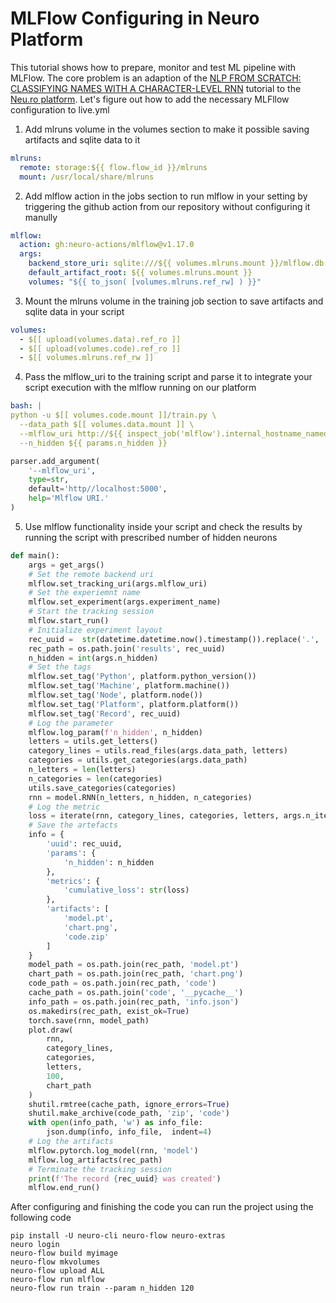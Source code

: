 # MLFlow Configuring in Neuro Platform

This tutorial shows how to prepare, monitor and test ML pipeline with MLFlow.
The core problem is an adaption of the [NLP FROM SCRATCH: CLASSIFYING NAMES WITH A CHARACTER-LEVEL RNN](https://pytorch.org/tutorials/intermediate/char_rnn_classification_tutorial.html) tutorial to the [Neu.ro platform](https://neu.ro). Let's figure out how to add the necessary MLFllow configuration to live.yml

1. Add mlruns volume in the volumes section to make it possible saving artifacts and sqlite data to it

```yaml
mlruns:
  remote: storage:${{ flow.flow_id }}/mlruns
  mount: /usr/local/share/mlruns
```

2. Add mlflow action in the jobs section to run mlflow in your setting by triggering the github action from our repository without configuring it manully
```yaml
mlflow:
  action: gh:neuro-actions/mlflow@v1.17.0
  args:
    backend_store_uri: sqlite:///${{ volumes.mlruns.mount }}/mlflow.db
    default_artifact_root: ${{ volumes.mlruns.mount }}
    volumes: "${{ to_json( [volumes.mlruns.ref_rw] ) }}"
```

3. Mount the mlruns volume in the training job section to save artifacts and sqlite data in your script
```yaml
volumes:
  - $[[ upload(volumes.data).ref_ro ]]
  - $[[ upload(volumes.code).ref_ro ]]
  - $[[ volumes.mlruns.ref_rw ]]
```

4. Pass the mlflow_uri to the training script and parse it to integrate your script execution with the mlflow running on our platform
```yaml
bash: |
python -u $[[ volumes.code.mount ]]/train.py \
  --data_path $[[ volumes.data.mount ]] \
  --mlflow_uri http://${{ inspect_job('mlflow').internal_hostname_named }}:5000 \
  --n_hidden ${{ params.n_hidden }}
```

```python
parser.add_argument(
    '--mlflow_uri',
    type=str,
    default='http//localhost:5000',
    help='Mlflow URI.'
)
```

5. Use mlflow functionality inside your script and check the results by running the script with prescribed number of hidden neurons
```python
def main():
    args = get_args()
    # Set the remote backend uri
    mlflow.set_tracking_uri(args.mlflow_uri)
    # Set the experiemnt name
    mlflow.set_experiment(args.experiment_name)
    # Start the tracking session
    mlflow.start_run()
    # Initialize experiment layout
    rec_uuid =  str(datetime.datetime.now().timestamp()).replace('.', '')
    rec_path = os.path.join('results', rec_uuid)
    n_hidden = int(args.n_hidden)
    # Set the tags
    mlflow.set_tag('Python', platform.python_version())
    mlflow.set_tag('Machine', platform.machine())
    mlflow.set_tag('Node', platform.node())
    mlflow.set_tag('Platform', platform.platform())
    mlflow.set_tag('Record', rec_uuid)
    # Log the parameter
    mlflow.log_param(f'n_hidden', n_hidden)
    letters = utils.get_letters()
    category_lines = utils.read_files(args.data_path, letters)
    categories = utils.get_categories(args.data_path)
    n_letters = len(letters)
    n_categories = len(categories)
    utils.save_categories(categories)
    rnn = model.RNN(n_letters, n_hidden, n_categories)
    # Log the metric
    loss = iterate(rnn, category_lines, categories, letters, args.n_iters)
    # Save the artefacts
    info = {
        'uuid': rec_uuid,
        'params': {
            'n_hidden': n_hidden
        },
        'metrics': {
            'cumulative_loss': str(loss)
        },
        'artifacts': [
            'model.pt',
            'chart.png',
            'code.zip'
        ]
    }
    model_path = os.path.join(rec_path, 'model.pt')
    chart_path = os.path.join(rec_path, 'chart.png')
    code_path = os.path.join(rec_path, 'code')
    cache_path = os.path.join('code', '__pycache__')
    info_path = os.path.join(rec_path, 'info.json')
    os.makedirs(rec_path, exist_ok=True)
    torch.save(rnn, model_path)
    plot.draw(
        rnn,
        category_lines,
        categories,
        letters,
        100,
        chart_path
    )
    shutil.rmtree(cache_path, ignore_errors=True)
    shutil.make_archive(code_path, 'zip', 'code')
    with open(info_path, 'w') as info_file:
        json.dump(info, info_file,  indent=4)
    # Log the artifacts
    mlflow.pytorch.log_model(rnn, 'model')
    mlflow.log_artifacts(rec_path)
    # Terminate the tracking session
    print(f'The record {rec_uuid} was created') 
    mlflow.end_run()
```

After configuring and finishing the code you can run the project using the following code
```shell
pip install -U neuro-cli neuro-flow neuro-extras
neuro login
neuro-flow build myimage
neuro-flow mkvolumes
neuro-flow upload ALL
neuro-flow run mlflow
neuro-flow run train --param n_hidden 120
```
